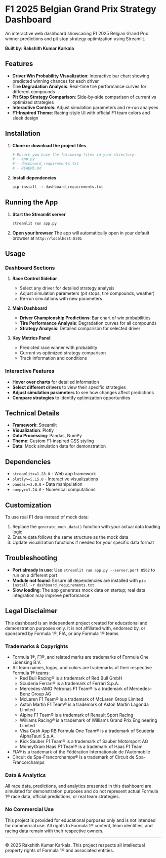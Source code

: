 # F1 2025 Belgian Grand Prix Strategy Dashboard

An interactive web dashboard showcasing F1 2025 Belgian Grand Prix winner predictions and pit stop strategy optimization using Streamlit.

**Built by: Rakshith Kumar Karkala**

## Features

- **Driver Win Probability Visualization**: Interactive bar chart showing predicted winning chances for each driver
- **Tire Degradation Analysis**: Real-time tire performance curves for different compounds
- **Pit Stop Strategy Comparison**: Side-by-side comparison of current vs optimized strategies
- **Interactive Controls**: Adjust simulation parameters and re-run analyses
- **F1-Inspired Theme**: Racing-style UI with official F1 team colors and sleek design

## Installation

1. **Clone or download the project files**
   ```bash
   # Ensure you have the following files in your directory:
   # - app.py
   # - dashboard_requirements.txt
   # - README.md
   ```

2. **Install dependencies**
   ```bash
   pip install -r dashboard_requirements.txt
   ```

## Running the App

1. **Start the Streamlit server**
   ```bash
   streamlit run app.py
   ```

2. **Open your browser**
   The app will automatically open in your default browser at `http://localhost:8501`

## Usage

### Dashboard Sections

1. **Race Control Sidebar**
   - Select any driver for detailed strategy analysis
   - Adjust simulation parameters (pit stops, tire compounds, weather)
   - Re-run simulations with new parameters

2. **Main Dashboard**
   - **Driver Championship Predictions**: Bar chart of win probabilities
   - **Tire Performance Analysis**: Degradation curves for all compounds
   - **Strategy Analysis**: Detailed comparison for selected driver

3. **Key Metrics Panel**
   - Predicted race winner with probability
   - Current vs optimized strategy comparison
   - Track information and conditions

### Interactive Features

- **Hover over charts** for detailed information
- **Select different drivers** to view their specific strategies
- **Adjust simulation parameters** to see how changes affect predictions
- **Compare strategies** to identify optimization opportunities

## Technical Details

- **Framework**: Streamlit
- **Visualization**: Plotly
- **Data Processing**: Pandas, NumPy
- **Theme**: Custom F1-inspired CSS styling
- **Data**: Mock simulation data for demonstration

## Dependencies

- `streamlit>=1.28.0` - Web app framework
- `plotly>=5.15.0` - Interactive visualizations
- `pandas>=2.0.0` - Data manipulation
- `numpy>=1.24.0` - Numerical computations

## Customization

To use real F1 data instead of mock data:
1. Replace the `generate_mock_data()` function with your actual data loading logic
2. Ensure data follows the same structure as the mock data
3. Update visualization functions if needed for your specific data format

## Troubleshooting

- **Port already in use**: Use `streamlit run app.py --server.port 8502` to run on a different port
- **Module not found**: Ensure all dependencies are installed with `pip install -r dashboard_requirements.txt`
- **Slow loading**: The app generates mock data on startup; real data integration may improve performance

## Legal Disclaimer

This dashboard is an independent project created for educational and demonstration purposes only. It is not affiliated with, endorsed by, or sponsored by Formula 1®, FIA, or any Formula 1® teams.

### Trademarks & Copyrights

- Formula 1®, F1®, and related marks are trademarks of Formula One Licensing B.V.
- All team names, logos, and colors are trademarks of their respective Formula 1® teams:
  - Red Bull Racing® is a trademark of Red Bull GmbH
  - Scuderia Ferrari® is a trademark of Ferrari S.p.A.
  - Mercedes-AMG Petronas F1 Team® is a trademark of Mercedes-Benz Group AG
  - McLaren F1 Team® is a trademark of McLaren Group Limited
  - Aston Martin F1 Team® is a trademark of Aston Martin Lagonda Limited
  - Alpine F1 Team® is a trademark of Renault Sport Racing
  - Williams Racing® is a trademark of Williams Grand Prix Engineering Limited
  - Visa Cash App RB Formula One Team® is a trademark of Scuderia AlphaTauri S.p.A.
  - Kick Sauber F1 Team® is a trademark of Sauber Motorsport AG
  - MoneyGram Haas F1 Team® is a trademark of Haas F1 Team
- FIA® is a trademark of the Fédération Internationale de l'Automobile
- Circuit de Spa-Francorchamps® is a trademark of Circuit de Spa-Francorchamps

### Data & Analytics

All race data, predictions, and analytics presented in this dashboard are simulated for demonstration purposes and do not represent actual Formula 1® race data, official predictions, or real team strategies.

### No Commercial Use

This project is provided for educational purposes only and is not intended for commercial use. All rights to Formula 1® content, team identities, and racing data remain with their respective owners.

---

© 2025 Rakshith Kumar Karkala. This project respects all intellectual property rights of Formula 1® and associated entities.
